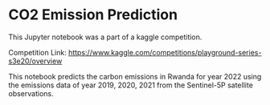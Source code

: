 # CO2 Emission Prediction
This Jupyter notebook was a part of a kaggle competition.

Competition Link: https://www.kaggle.com/competitions/playground-series-s3e20/overview

This notebook predicts the carbon emissions in Rwanda for year 2022 using the emissions data of year 2019, 2020, 2021 from the Sentinel-5P satellite observations.
